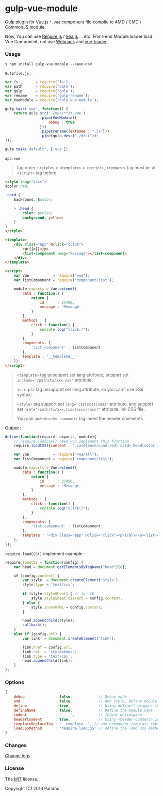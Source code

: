 # gulp-vue-module

Gulp plugin for [Vue.js](https://github.com/vuejs/vue) `*.vue` component file complie to AMD / CMD / CommonJS module.

Now, You can use [Require.js](https://github.com/requirejs/requirejs) / [Sea.js](https://github.com/seajs/seajs) ... etc. Front-end Module loader load Vue Component, not use [Webpack](http://webpack.github.io/) and [vue-loader](https://github.com/vuejs/vue-loader).

### Usage

```shell
$ npm install gulp-vue-module --save-dev
```

`Gulpfile.js` :

```javascript
var fs        = require('fs');
var path      = require('path');
var gulp      = require('gulp');
var rename    = require('gulp-rename');
var VueModule = require('gulp-vue-module');

gulp.task('vue', function() {
    return gulp.src('./vue/**/*.vue')
                .pipe(VueModule({
                    debug : true
                }))
                .pipe(rename({extname : ".js"}))
                .pipe(gulp.dest("./dist"));
});

gulp.task('default', ['vue']);
```

`app.vue` :

> tag order : `<style>` > `<template>` > `<script>`, `<tempate>` tag must be at `<script>` tag before.

```html
<style lang="scss">
$color:red;

.card {
    backround: $color;
    
    > .head {
        color: $color;
        background: yellow;
    }
}
</style>

<template>
    <div class="app" @click="click">
        <p>{{a}}</p>
        <list-component :msg="message"></list-component>
    </div>
</template>

<script>
    var Vue           = require("vue");
    var listComponent = require('component/list');

    module.exports = Vue.extend({
        data : function() {
            return {
                id      : 23456,
                message : 'Message'
            }
        },
        methods : {
            click : function() {
                console.log("click()");
            }
        },
        components: {
            'list-component' : listComponent
        },
        template : '__template__'
    });
</script>
```
> `<template>` tag unsupport set lang attribute, support set `include="/path/to/xxx.xxx"` attribute.
> 
> `<script>` tag unsupport set lang attribute, so you can't use ES6 syntax;
> 
> `<style>` tag support set `lang="css|scss|sass"` attribute, and support set `href="/path/to/xxx.(css|scss|sass)"` attribute link CSS file.
> 
> You can use `<header-comment>` tag insert the header comments

Output :

```javascript
define(function(require, exports, module){
    // require.loadCSS() need you implement this function
    require.loadCSS({content : ".card{backround:red}.card>.head{color:red;background:yellow}"});

    var Vue           = require("vue/all");
    var listComponent = require('component/list');

    module.exports = Vue.extend({
        data : function() {
            return {
                id      : 23456,
                message : 'Message'
            }
        },
        methods : {
            click : function() {
                console.log("click()");
            }
        },
        components: {
            'list-component' : listComponent
        },
        template : '<div class="app" @click="click"><p>{{a}}</p><list-component :msg="message"></list-component></div>'
    };
});
```

`require.loadCSS()` implement example :

```javascript
require.loadCSS = function(config) {
    var head = document.getElementsByTagName("head")[0];

    if (config.content) {
        var style  = document.createElement('style');
        style.type = 'text/css';
        
        if (style.styleSheet) { // for IE
            style.styleSheet.cssText = config.content;
        } else {
            style.innerHTML = config.content;
        }

        head.appendChild(style);
        callback();
    }
    else if (config.url) {
        var link  = document.createElement('link');

        link.href = config.url;
        link.rel  = 'stylesheet';
        link.type = 'text/css';
        head.appendChild(link);
    }
};
```

### Options

```javascript
{
    debug              : false,            // Debug mode
    amd                : false,            // AMD style, Define module name and deps
    define             : true,             // Using define() wrapper the module, false for Node.js (CommonJS style)
    defineName         : false,            // Define the module name
    indent             : '    ',           // Indent whitespace
    headerComment      : true,             // Using <header-comment> Insert the header comments
    templateReplaceTag : '__template__', // vue component template replace tag
    loadCSSMethod      : 'require.loadCSS' // define the load css method for require
}
```

### Changes

[Change logs](https://github.com/pandao/gulp-vue-module/blob/master/CHANGE.md)

### License

The [MIT](https://github.com/pandao/gulp-vue-module/blob/master/LICENSE) license.

Copyright (C) 2016 Pandao
